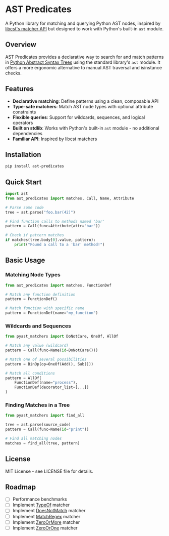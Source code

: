 # AST Predicates

A Python library for matching and querying Python AST nodes, inspired by [libcst's matcher API](https://libcst.readthedocs.io/en/latest/matchers_tutorial.html) but designed to work with Python's built-in `ast` module.

## Overview

AST Predicates provides a declarative way to search for and match patterns in [Python Abstract Syntax Trees](https://docs.python.org/3/library/ast.html) using the standard library's `ast` module. It offers a more ergonomic alternative to manual AST traversal and isinstance checks.

## Features

- **Declarative matching**: Define patterns using a clean, composable API
- **Type-safe matchers**: Match AST node types with optional attribute constraints
- **Flexible queries**: Support for wildcards, sequences, and logical operators
- **Built on stdlib**: Works with Python's built-in `ast` module - no additional dependencies
- **Familiar API**: Inspired by libcst matchers

## Installation

```bash
pip install ast-predicates
```

## Quick Start

```python
import ast
from ast_predicates import matches, Call, Name, Attribute

# Parse some code
tree = ast.parse("foo.bar(42)")

# Find function calls to methods named 'bar'
pattern = Call(func=Attribute(attr="bar"))

# Check if pattern matches
if matches(tree.body[0].value, pattern):
    print("Found a call to a 'bar' method!")
```

## Basic Usage

### Matching Node Types

```python
from ast_predicates import matches, FunctionDef

# Match any function definition
pattern = FunctionDef()

# Match function with specific name
pattern = FunctionDef(name="my_function")
```

### Wildcards and Sequences

```python
from pyast_matchers import DoNotCare, OneOf, AllOf

# Match any value (wildcard)
pattern = Call(func=Name(id=DoNotCare()))

# Match one of several possibilities
pattern = BinOp(op=OneOf(Add(), Sub()))

# Match all conditions
pattern = AllOf(
    FunctionDef(name="process"),
    FunctionDef(decorator_list=[...])
)
```

### Finding Matches in a Tree

```python
from pyast_matchers import find_all

tree = ast.parse(source_code)
pattern = Call(func=Name(id="print"))

# Find all matching nodes
matches = find_all(tree, pattern)
```

## License

MIT License - see LICENSE file for details.

## Roadmap

- [ ] Performance benchmarks
- [ ] Implement [TypeOf](https://libcst.readthedocs.io/en/latest/matchers.html#libcst.matchers.TypeOf) matcher
- [ ] Implement [DoesNotMatch](https://libcst.readthedocs.io/en/latest/matchers.html#libcst.matchers.DoesNotMatch) matcher
- [ ] Implement [MatchRegex](https://libcst.readthedocs.io/en/latest/matchers.html#libcst.matchers.MatchRegex) matcher
- [ ] Implement [ZeroOrMore](https://libcst.readthedocs.io/en/latest/matchers.html#libcst.matchers.ZeroOrMore) matcher
- [ ] Implement [ZeroOrOne](https://libcst.readthedocs.io/en/latest/matchers.html#libcst.matchers.ZeroOrOne) matcher
